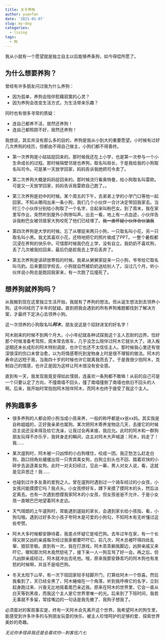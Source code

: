 ```yaml
---
title: 关于养狗
author: yuanfan
date: '2021-01-07'
slug: my-dog
categories:
  - living
tags:
  - 狗
---
```


我从小就有一个愿望就是独立自主以后能够养条狗，如今得偿所愿了。

<!--more-->

## 为什么想要养狗？

曾经有许多朋友问过我为什么养狗：

+ 因为孤单，养狗会陪伴慰藉寂寞的心灵？
+ 因为养狗会改变生活方式，为生活带来乐趣？

同时也有很多寻常的质疑：

+ 连自己都养不活，居然还养狗！
+ 连自己都照顾不好，居然还养狗！

我想说，其实并没有那么多的目的，养狗是我从小到大的重要愿望。小时候有过好几次养狗的经历，但都由不得自己做主，小狗们都不得善终。

+ 第一次养狗是小姑姑捉回来的。那时候我还在上小学，也是第一次参与一个小生命成长的过程。那时候隔壁邻居也养狗，取名叫局长，于是我给我的小狗取名叫司令。可是某一天放学回家，妈妈告诉我她把司令卖了。

+ 第二次养狗大概是妈妈捉回来的。那时候流行看奥特曼，给小狗取名叫雷欧。可是又一天放学回家，妈妈告诉我雷欧自己跑了。。

+ 第三次养狗是初中的时候。某个周五的下午，去弟弟上学的小学门口等他一起回家。不知从哪闯出来一条小狗，我们几个小伙伴一合计决定带回我家去。当时三个小伙伴分别给小狗取了一个名字，合起来叫粉巴女。到了周末，我在家里写作业，突然听到屋外小狗惨叫声。出去一看，地上有一点血迹，小伙伴告诉我粉巴女被邻居家大狗咬死了他们已经埋了。~~我一直怀疑小伙伴合伙骗我~~

+ 第四次养狗是大学的时候。忘了从哪捉来两只小狗，一只取名叫小花，另一只取名叫小黑。我尤其喜欢小花，还特地把它的照片做成了PPT。一整个暑假都沉浸在养狗的快乐中。可惜那时候我仍在上学，没有自立。我奶奶不喜欢狗，丢了几次被我捡回来，最后仍是趁我去上学后丢弃了。

+ 第五次养狗是读研放寒假的时候。我弟从舅舅家捉来一只小狗，爷爷给它取名叫乌豹。后来要回学校去，小狗就自然被奶奶送给别人了。没过几个月，听小伙伴说小狗总是跑回我家来，有一次跑了后撞死了。

## 想养狗就养狗吗？

从我搬到现在这里独立生活开始，我就有了养狗的想法。但从诞生想法到去领养小狗，这中间经历了半年的犹疑。直到把我会遇到的所有养狗难题都找到了解决方案，才最终下定决心去领养小狗。

这一次领养的小狗取名叫***阿木***，朋友说这是个招财进宝的好名字！

阿木刚来的时候不到两个月大，小小年纪就各种试探我这个主人忍耐的边界。恰好那个时候准备考驾照，周末常去练车，几乎没怎么陪伴过阿木它就长大了。进入叛逆期还未长成形的阿木特别调皮，也许它也还不太信任主人。那时候我心里还有很深很深的伤口未曾治愈，以为将情感寄托到宠物身上时是很不理智的做法。阿木的寿命远远短于我，当我四十岁的时候也许它就离我而去了。于是我很少抱阿木，克制自己的情感，也许正是因为这样让阿木很没有安全感。

直到有一天，我发现我竟变得如此懦弱，连喜欢一条狗都不敢嘛！从前的自己可是一个只要认定了方向，不撞南墙不回头，撞了南墙撞倒了南墙也依旧不回头的人啊。后来，我开始时常抱抱阿木陪伴阿木，而阿木也终于接受了我这个主人。

## 养狗趣事多

+ 很多养狗的人都会把小狗当成小孩来养，一般的称呼都是xx爸xx妈。其实我是自称姐姐的，正好我亲弟也属狗。某次把阿木寄养宠物店几天，去接它的时候店主说还没来得及给它洗澡，让我过会再来接，我应允。此时的阿木和一群狗朋友玩得不亦乐乎，我转身走的瞬间，店主对阿木大声喊道：阿木，妈走了！我......

+ 某次遛狗时，阿木被一只凶悍的小白狗缠住，咬成一团。我正愁怎么赶走白狗，路口拐角处缓缓出现一只贵宾美女狗，白狗立刻头也不回、踏着欢快的小碎步去追逐美女狗。此时一对夫妇经过，见此一幕，男人对女人说，看，这就是见异思迁！我......

+ 也碰到过许多友善的爱狗之人。曾在遛狗时遇到过一个骑车经过的小女孩，小女孩问能摸摸它吗？我点头。小女孩停好车，蹲下来摸了摸阿木的头，然后淡定离去。也有一次遇到想摸我家阿木的小女孩，但女孩爸爸不允许，于是小女孩一直眼巴巴地望着阿木走远。

+ 天气晴朗的上午遛狗时，常能遇到遛娃的家长，会遇到家长给小孩指，看，小狗勾哦。遇到过好多次小孩子夸阿木是可爱的小狗勾，不知阿木有无听懂过这些夸赞。

+ 阿木大多时候都安静待着，我差点怀疑它是哑巴狗。去年过年在家，有一个长得又胖又凶的亲戚每次经过我家都要吓吓它。前几次，阿木总被吓得四处乱窜、狼狈至极。直到有一次，我在打游戏，阿木乖乖躺我脚边，凶胖亲戚又来吓它。哪知那次阿木竟然怒吼了，接下来一人一狗互骂了好一会。再之后，但凡凶胖亲戚经过，阿木就冲出去吼他。哦，原来我那安静乖巧的阿木狗也有发怒的时候啊，并且不是哑巴狗。

+ 冬天太阳下山早，有一次下班回家轻手轻脚开门，打算给阿木一个惊喜。然后我看到了，天已经全黑了，阿木蜷缩在一个角落，听到我呼唤它的名字，立刻起身跑过来、兴奋无比地摇着尾巴亲近我。原来在阿木的世界里，它会一直从白天等到黑夜，而我这个主人是它世界里唯一的光。后来到了下班时间，我若无事就不多留，常挂嘴边的一句话是我先撤了、我狗子想我了。

必须面对的客观事实是，终有一天阿木会先离开这个世界。我希望阿木的狗生里，能感受到许多许多的与狗朋友玩耍的快乐、被主人珍惜呵护的足够的爱、探索世界美妙的奇趣。

*无论你多怪异我还是会喜欢你--刺客伍六七*

